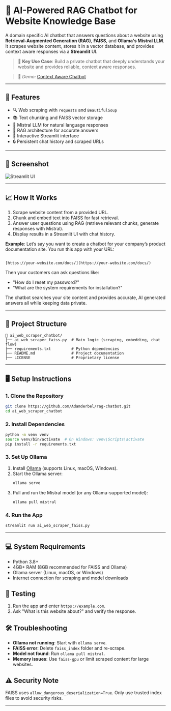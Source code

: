 # 🧠 AI-Powered RAG Chatbot for Website Knowledge Base
A domain specific AI chatbot that answers questions about a website using **Retrieval-Augmented Generation (RAG)**, **FAISS**, and **Ollama's Mistral LLM**. It scrapes website content, stores it in a vector database, and provides context aware responses via a **Streamlit** UI.
> 📌 **Key Use Case**: Build a private chatbot that deeply understands your website and provides reliable, context aware responses.

> 🔗 *Demo:* [Context Aware Chatbot](https://adamderbel.github.io/Adam-Portfolio/context-aware-chatbot.html)
---
## 🚀 Features
- 🔍 Web scraping with `requests` and `BeautifulSoup`
- 📚 Text chunking and FAISS vector storage
- 💬 Mistral LLM for natural language responses
- 🧩 RAG architecture for accurate answers
- 🧪 Interactive Streamlit interface
- 🔒 Persistent chat history and scraped URLs
---
## 📸 Screenshot


![Streamlit UI](screenshots/Demo1.png)

---


## 📈 How It Works
1. Scrape website content from a provided URL.
2. Chunk and embed text into FAISS for fast retrieval.
3. Answer user questions using RAG (retrieve relevant chunks, generate responses with Mistral).
4. Display results in a Streamlit UI with chat history.

**Example**:
Let’s say you want to create a chatbot for your company’s product documentation site. You run this app with your URL:

```

[https://your-website.com/docs/](https://your-website.com/docs/)

````

Then your customers can ask questions like:

- "How do I reset my password?"
- "What are the system requirements for installation?"

The chatbot searches your site content and provides accurate, AI generated answers all while keeping data private.

---

## 📂 Project Structure
```
📁 ai_web_scraper_chatbot/
├── ai_web_scraper_faiss.py  # Main logic (scraping, embedding, chat flow)
├── requirements.txt         # Python dependencies
├── README.md                # Project documentation
├── LICENSE                  # Proprietary license
```

---

## 🖥️ Setup Instructions

### 1. Clone the Repository
```bash
git clone https://github.com/Adamderbel/rag-chatbot.git
cd ai_web_scraper_chatbot
```

### 2. Install Dependencies
```bash
python -m venv venv
source venv/bin/activate  # On Windows: venv\Scripts\activate
pip install -r requirements.txt
```

### 3. Set Up Ollama
1. Install [Ollama](https://ollama.com/download) (supports Linux, macOS, Windows).
2. Start the Ollama server:
   ```bash
   ollama serve
   ```
3. Pull and run the Mistral model (or any Ollama-supported model):
   ```bash
   ollama pull mistral
   ```

### 4. Run the App
```bash
streamlit run ai_web_scraper_faiss.py
```

---

## 💻 System Requirements
- Python 3.8+
- 4GB+ RAM (8GB recommended for FAISS and Ollama)
- Ollama server (Linux, macOS, or Windows)
- Internet connection for scraping and model downloads

## 🧪 Testing
1. Run the app and enter `https://example.com`.
2. Ask "What is this website about?" and verify the response.

## 🛠️ Troubleshooting
- **Ollama not running**: Start with `ollama serve`.
- **FAISS error**: Delete `faiss_index` folder and re-scrape.
- **Model not found**: Run `ollama pull mistral`.
- **Memory issues**: Use `faiss-gpu` or limit scraped content for large websites.

## ⚠️ Security Note
FAISS uses `allow_dangerous_deserialization=True`. Only use trusted index files to avoid security risks.

---



